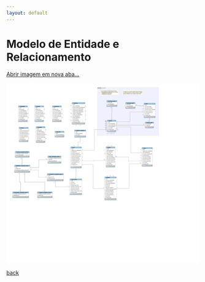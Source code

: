 ```yaml
---
layout: default
---
```


# Modelo de Entidade e Relacionamento

[Abrir imagem em nova aba...](../assets/images/SIGEPLANE-MER-1.0.svg)

![Alt text](../assets/images/SIGEPLANE-MER-1.0.svg)

[back](../)
